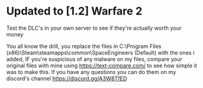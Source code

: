# Updated to [1.2] Warfare 2
Test the DLC's in your own server to see if they're actually worth your money

You all know the drill, you replace the files in C:\Program Files (x86)\Steam\steamapps\common\SpaceEngineers  (Default)
with the ones i added, IF you're suspicious of any malware on my files, compare your original files with mine using https://text-compare.com/ to see
how simple it was to make this.
If you have any questions you can do them on my discord's channel https://discord.gg/A3W8TfED
